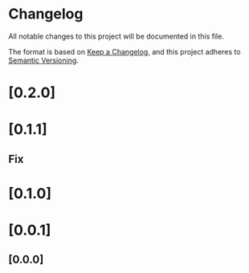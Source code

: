 # Changelog

All notable changes to this project will be documented in this file.

The format is based on [Keep a Changelog](https://keepachangelog.com/en/1.0.0/),
and this project adheres to [Semantic Versioning](https://semver.org/spec/v2.0.0.html).

# [0.2.0]

# [0.1.1]

## Fix


# [0.1.0]

# [0.0.1]

## [0.0.0] 


